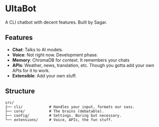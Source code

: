 # UltaBot

A CLI chatbot with decent features. Built by Sagar.

## Features

-   **Chat**: Talks to AI models.
-   **Voice**: Not right now. Development phase.
-   **Memory**: ChromaDB for context. It remembers your chats
-   **APIs**: Weather, news, translation, etc. Though you gotta add your own APIs for it to work.
-   **Extensible**: Add your own stuff.


## Structure

```
src/
├── cli/            # Handles your input, formats our sass.
├── core/           # The brains (debatable).
├── config/         # Settings. Boring but necessary.
└── extensions/     # Voice, APIs, the fun stuff.
```
